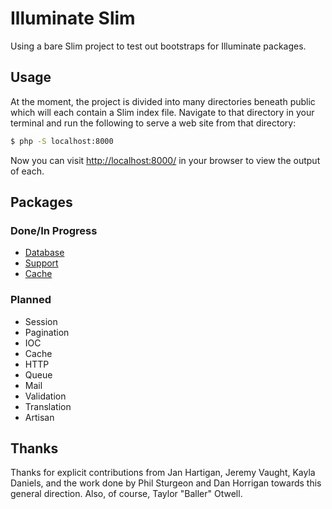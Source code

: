 # Illuminate Slim

Using a bare Slim project to test out bootstraps for Illuminate packages.

## Usage
At the moment, the project is divided into many directories beneath public which will each contain a Slim index file. Navigate to that directory in your terminal and run the following to serve a web site from that directory:

```bash
$ php -S localhost:8000
```

Now you can visit [http://localhost:8000/](http://localhost:8000/) in your browser to view the output of each.

## Packages

### Done/In Progress
 * [Database](https://github.com/mattstauffer/IlluminateSlim/tree/master/public/database)
 * [Support](https://github.com/mattstauffer/IlluminateSlim/tree/master/public/support)
 * [Cache](https://github.com/mattstauffer/IlluminateSlim/tree/master/public/cache)

### Planned
 * Session
 * Pagination
 * IOC
 * Cache
 * HTTP
 * Queue
 * Mail
 * Validation
 * Translation
 * Artisan

## Thanks
Thanks for explicit contributions from Jan Hartigan, Jeremy Vaught, Kayla Daniels, and the work done by Phil Sturgeon and Dan Horrigan towards this general direction. Also, of course, Taylor "Baller" Otwell.

